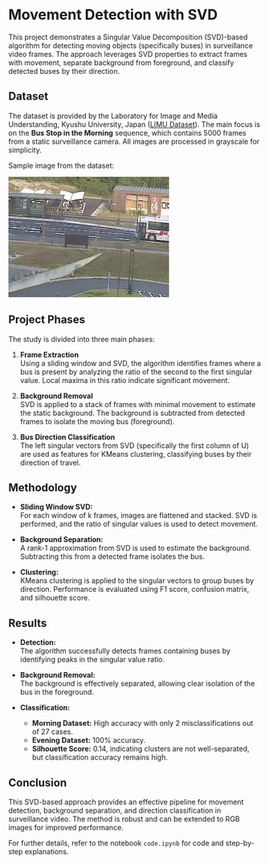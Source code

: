 # Movement Detection with SVD

This project demonstrates a Singular Value Decomposition (SVD)-based algorithm for detecting moving objects (specifically buses) in surveillance video frames. The approach leverages SVD properties to extract frames with movement, separate background from foreground, and classify detected buses by their direction.

## Dataset

The dataset is provided by the Laboratory for Image and Media Understanding, Kyushu University, Japan ([LIMU Dataset](https://limu.ait.kyushu-u.ac.jp/dataset/en/)). The main focus is on the **Bus Stop in the Morning** sequence, which contains 5000 frames from a static surveillance camera. All images are processed in grayscale for simplicity.

Sample image from the dataset:

![Sample Image](image0600.jpg)

## Project Phases

The study is divided into three main phases:

1. **Frame Extraction**  
   Using a sliding window and SVD, the algorithm identifies frames where a bus is present by analyzing the ratio of the second to the first singular value. Local maxima in this ratio indicate significant movement.

2. **Background Removal**  
   SVD is applied to a stack of frames with minimal movement to estimate the static background. The background is subtracted from detected frames to isolate the moving bus (foreground).

3. **Bus Direction Classification**  
   The left singular vectors from SVD (specifically the first column of U) are used as features for KMeans clustering, classifying buses by their direction of travel.

## Methodology

- **Sliding Window SVD:**  
  For each window of k frames, images are flattened and stacked. SVD is performed, and the ratio of singular values is used to detect movement.

- **Background Separation:**  
  A rank-1 approximation from SVD is used to estimate the background. Subtracting this from a detected frame isolates the bus.

- **Clustering:**  
  KMeans clustering is applied to the singular vectors to group buses by direction. Performance is evaluated using F1 score, confusion matrix, and silhouette score.

## Results

- **Detection:**  
  The algorithm successfully detects frames containing buses by identifying peaks in the singular value ratio.

- **Background Removal:**  
  The background is effectively separated, allowing clear isolation of the bus in the foreground.

- **Classification:**  
  - **Morning Dataset:** High accuracy with only 2 misclassifications out of 27 cases.
  - **Evening Dataset:** 100% accuracy.
  - **Silhouette Score:** 0.14, indicating clusters are not well-separated, but classification accuracy remains high.

## Conclusion

This SVD-based approach provides an effective pipeline for movement detection, background separation, and direction classification in surveillance video. The method is robust and can be extended to RGB images for improved performance.

For further details, refer to the notebook `code.ipynb` for code and step-by-step explanations.

